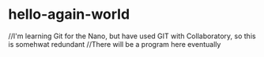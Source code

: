 # hello-again-world
//I'm learning Git for the Nano, but have used GIT with Collaboratory, so this is somehwat redundant
//There will be a program here eventually
